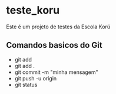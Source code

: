 # teste_koru

Este é um projeto de testes da Escola Korú

## Comandos basicos do Git
- git add <nome-arquivo>
- git add .
- git commit -m "minha mensagem"
- git push -u origin <nome-branch>
- git status


